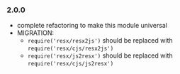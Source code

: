 ### 2.0.0

- complete refactoring to make this module universal
- MIGRATION:
    - `require('resx/resx2js')` should be replaced with `require('resx/cjs/resx2js')`
    - `require('resx/js2resx')` should be replaced with `require('resx/cjs/js2resx')`
